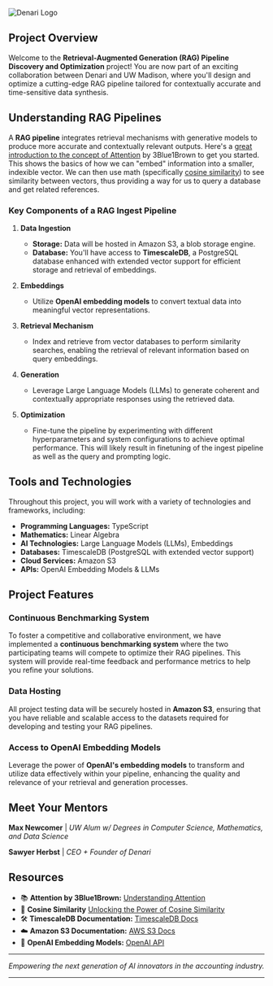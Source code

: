 ![Denari Logo](https://github.com/user-attachments/assets/008d8196-b284-4273-bb8c-d1ec80f97073)

## Project Overview

Welcome to the **Retrieval-Augmented Generation (RAG) Pipeline Discovery and Optimization** project! You are now part of an exciting collaboration between Denari and UW Madison, where you'll design and optimize a cutting-edge RAG pipeline tailored for contextually accurate and time-sensitive data synthesis.

## Understanding RAG Pipelines

A **RAG pipeline** integrates retrieval mechanisms with generative models to produce more accurate and contextually relevant outputs. Here's a [great introduction to the concept of Attention](https://www.3blue1brown.com/lessons/attention) by 3Blue1Brown to get you started. This shows the basics of how we can "embed" information into a smaller, indexible vector. We can then use math (specifically [cosine similarity](https://medium.com/@arjunprakash027/understanding-cosine-similarity-a-key-concept-in-data-science-72a0fcc57599)) to see similarity between vectors, thus providing a way for us to query a database and get related references. 

### Key Components of a RAG Ingest Pipeline

1. **Data Ingestion**
   - **Storage:** Data will be hosted in Amazon S3, a blob storage engine.
   - **Database:** You'll have access to **TimescaleDB**, a PostgreSQL database enhanced with extended vector support for efficient storage and retrieval of embeddings.

2. **Embeddings**
   - Utilize **OpenAI embedding models** to convert textual data into meaningful vector representations.

3. **Retrieval Mechanism**
   - Index and retrieve from vector databases to perform similarity searches, enabling the retrieval of relevant information based on query embeddings.

4. **Generation**
   - Leverage Large Language Models (LLMs) to generate coherent and contextually appropriate responses using the retrieved data.

5. **Optimization**
   - Fine-tune the pipeline by experimenting with different hyperparameters and system configurations to achieve optimal performance. This will likely result in finetuning of the ingest pipeline as well as the query and prompting logic.

## Tools and Technologies

Throughout this project, you will work with a variety of technologies and frameworks, including:

- **Programming Languages:** TypeScript
- **Mathematics:** Linear Algebra
- **AI Technologies:** Large Language Models (LLMs), Embeddings
- **Databases:** TimescaleDB (PostgreSQL with extended vector support)
- **Cloud Services:** Amazon S3
- **APIs:** OpenAI Embedding Models & LLMs

## Project Features

### Continuous Benchmarking System

To foster a competitive and collaborative environment, we have implemented a **continuous benchmarking system** where the two participating teams will compete to optimize their RAG pipelines. This system will provide real-time feedback and performance metrics to help you refine your solutions.

### Data Hosting

All project testing data will be securely hosted in **Amazon S3**, ensuring that you have reliable and scalable access to the datasets required for developing and testing your RAG pipelines.

### Access to OpenAI Embedding Models

Leverage the power of **OpenAI's embedding models** to transform and utilize data effectively within your pipeline, enhancing the quality and relevance of your retrieval and generation processes.

## Meet Your Mentors

**Max Newcomer** | *UW Alum w/ Degrees in Computer Science, Mathematics, and Data Science*

**Sawyer Herbst** | *CEO + Founder of Denari*

## Resources

- 📚 **Attention by 3Blue1Brown:** [Understanding Attention](https://www.3blue1brown.com/lessons/attention)
- 👾 **Cosine Similarity** [Unlocking the Power of Cosine Similarity](https://medium.com/@arjunprakash027/understanding-cosine-similarity-a-key-concept-in-data-science-72a0fcc57599)
- 🛠️ **TimescaleDB Documentation:** [TimescaleDB Docs](https://docs.timescale.com/)
- ☁️ **Amazon S3 Documentation:** [AWS S3 Docs](https://aws.amazon.com/s3/)
- 🤖 **OpenAI Embedding Models:** [OpenAI API](https://beta.openai.com/docs/api-reference/embeddings)

---

*Empowering the next generation of AI innovators in the accounting industry.*

---
